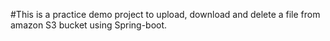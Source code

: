 #This is a practice demo project to upload, download and delete a file from amazon S3 bucket using Spring-boot.
